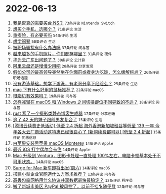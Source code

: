 # 2022-06-13

1. [我是否真的需要买台 NS？](https://www.v2ex.com/t/859189) `73条评论` `Nintendo Switch`
1. [想买个手机，选哪个？](https://www.v2ex.com/t/859181) `71条评论` `生活`
1. [重疾险，有必要买吗](https://www.v2ex.com/t/859187) `54条评论` `生活`
1. [想学钢琴](https://www.v2ex.com/t/859182) `50条评论` `生活`
1. [被职场骚扰有什么办法吗](https://www.v2ex.com/t/859257) `37条评论` `问与答`
1. [越来越多的手机照片，你们都存哪里？](https://www.v2ex.com/t/859240) `31条评论` `硬件`
1. [华为云广东出问题了？](https://www.v2ex.com/t/859226) `30条评论` `云计算`
1. [阿里云盘还是慢慢少用吧](https://www.v2ex.com/t/859206) `28条评论` `分享发现`
1. [假如公司的最高领导突然坐在你面前或者身边吃饭，怎么缓解尴尬？](https://www.v2ex.com/t/859252) `26条评论` `职场话题`
1. [没有游泳基础，想学下游泳，有老哥分享下经验么？](https://www.v2ex.com/t/859261) `25条评论` `生活`
1. [mac 下有什么好用的鼠标推荐？](https://www.v2ex.com/t/859233) `22条评论` `macOS`
1. [甩脂机有效果吗？](https://www.v2ex.com/t/859230) `19条评论` `问与答`
1. [怎样减轻在 macOS 和 Windows 之间切换键位不同导致的不适？](https://www.v2ex.com/t/859200) `18条评论` `问与答`
1. [rust 写了一个摄影类静态博客生成器](https://www.v2ex.com/t/859249) `17条评论` `分享创造`
1. [追了 42 天的妹子跟前男友复合了](https://www.v2ex.com/t/859243) `15条评论` `生活`
1. [[腾讯云续费史低活动] 低至 2.4 折起 海外香港新加坡硅谷等低至 139 一年 今年各大云厂商活动这特惠已经很良心了 [新购续费都可以] [低至 2.4 折起]](https://www.v2ex.com/t/859205) `15条评论` `优惠信息`
1. [白苹果安装黑苹果 macOS Monterey](https://www.v2ex.com/t/859224) `14条评论` `Apple`
1. [最近 iOS 打字偶尔会卡住](https://www.v2ex.com/t/859207) `14条评论` `Apple`
1. [Mac 升级到 Ventura，图形卡处理一直处理 100%左右，电脑卡顿基本处于不可用状态。](https://www.v2ex.com/t/859204) `14条评论` `macOS`
1. [Surge for Mac 新车即将出发(周六)](https://www.v2ex.com/t/859188) `14条评论` `macOS`
1. [搭建小型企业官网选什么方案求推荐？](https://www.v2ex.com/t/859209) `13条评论` `问与答`
1. [高丢包率网络用什么协议共享数据最快最稳定？](https://www.v2ex.com/t/859264) `12条评论` `程序员`
1. [搬了新城市美区 PayPal 被风控了，以前不挂🪜随便登](https://www.v2ex.com/t/859202) `12条评论` `问与答`
